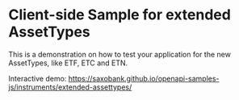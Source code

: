 # Client-side Sample for extended AssetTypes

This is a demonstration on how to test your application for the new AssetTypes, like ETF, ETC and ETN.

Interactive demo: <https://saxobank.github.io/openapi-samples-js/instruments/extended-assettypes/>
